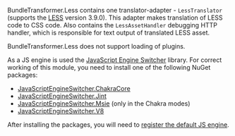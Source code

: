 BundleTransformer.Less contains one translator-adapter - `LessTranslator` (supports the [LESS](https://lesscss.org) version 3.9.0).
This adapter makes translation of LESS code to CSS code.
Also contains the `LessAssetHandler` debugging HTTP handler, which is responsible for text output of translated LESS asset.

BundleTransformer.Less does not support loading of plugins.

As a JS engine is used the [JavaScript Engine Switcher](https://github.com/Taritsyn/JavaScriptEngineSwitcher) library.
For correct working of this module, you need to install one of the following NuGet packages:

 * [JavaScriptEngineSwitcher.ChakraCore](https://www.nuget.org/packages/JavaScriptEngineSwitcher.ChakraCore)
 * [JavaScriptEngineSwitcher.Jint](https://www.nuget.org/packages/JavaScriptEngineSwitcher.Jint)
 * [JavaScriptEngineSwitcher.Msie](https://www.nuget.org/packages/JavaScriptEngineSwitcher.Msie) (only in the Chakra modes)
 * [JavaScriptEngineSwitcher.V8](https://www.nuget.org/packages/JavaScriptEngineSwitcher.V8)

After installing the packages, you will need to [register the default JS engine](https://github.com/Taritsyn/JavaScriptEngineSwitcher/wiki/Registration-of-JS-engines).